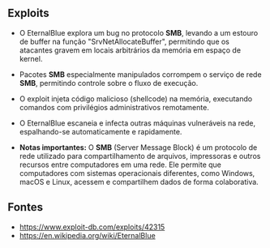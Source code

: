 ## Exploits

 * O EternalBlue explora um bug no protocolo **SMB**, levando a um estouro de buffer na função "SrvNetAllocateBuffer", permitindo que os atacantes gravem em locais arbitrários da memória em espaço de kernel.
 * Pacotes **SMB** especialmente manipulados corrompem o serviço de rede **SMB**, permitindo controle sobre o fluxo de execução.
 * O exploit injeta código malicioso (shellcode) na memória, executando comandos com privilégios administrativos remotamente.
 * O EternalBlue escaneia e infecta outras máquinas vulneráveis na rede, espalhando-se automaticamente e rapidamente​.

 
 * **Notas importantes:** O **SMB** (Server Message Block) é um protocolo de rede utilizado para compartilhamento de arquivos, impressoras e outros recursos entre computadores em uma rede. Ele permite que computadores com sistemas operacionais diferentes, como Windows, macOS e Linux, acessem e compartilhem dados de forma colaborativa.


## Fontes

 * https://www.exploit-db.com/exploits/42315
 * https://en.wikipedia.org/wiki/EternalBlue
